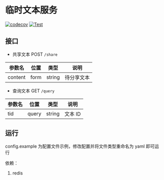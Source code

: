 # 临时文本服务

[![codecov](https://codecov.io/gh/sixwaaaay/temp-text/branch/master/graph/badge.svg?token=UwTUzTcS2G)](https://codecov.io/gh/sixwaaaay/temp-text)
[![Test](https://github.com/sixwaaaay/temp-text/workflows/Test/badge.svg)](https://github.com/sixwaaaay/temp-text/workflows/Test/badge.svg)

## 接口

- 共享文本 POST `/share`

| 参数名  | 位置 | 类型   | 说明       |
| ------- | ---- | ------ | ---------- |
| content | form | string | 待分享文本 |

- 查询文本 GET `/query`

| 参数名 | 位置  | 类型   | 说明    |
| ------ | ----- | ------ | ------- |
| tid    | query | string | 文本 ID |

## 运行

config.example 为配置文件示例，修改配置并将文件类型重命名为 yaml 即可运行

依赖：

1. redis
